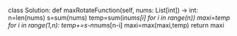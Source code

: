class Solution:
    def maxRotateFunction(self, nums: List[int]) -> int:
        n=len(nums)
        s=sum(nums)
        temp=sum(i*nums[i] for i in range(n))
        maxi=temp
        for i in range(1,n):
            temp+=s-n*nums[n-i]
            maxi=max(maxi,temp)
        return maxi
